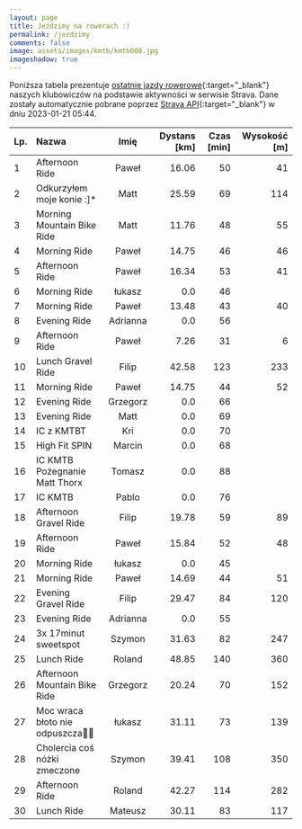 ```yaml
---
layout: page
title: Jeździmy na rowerach :)
permalink: /jezdzimy
comments: false
image: assets/images/kmtb/kmtb008.jpg
imageshadow: true
---
```


Poniższa tabela prezentuje [ostatnie jazdy rowerowe](https://www.strava.com/clubs/336381){:target="_blank"} naszych klubowiczów na podstawie aktywności w serwisie Strava. Dane zostały automatycznie pobrane poprzez [Strava API](https://developers.strava.com/docs/reference/#api-Clubs-getClubActivitiesById){:target="_blank"} w dniu 2023-01-21 05:44.

Lp. | Nazwa | Imię | Dystans [km] | Czas [min] | Wysokość [m]
:--- | :--- | :---: | ---: | ---: | ---:
1|Afternoon Ride|Paweł|16.06|50|41
2|Odkurzyłem moje konie :]*|Matt|25.59|69|114
3|Morning Mountain Bike Ride|Matt|11.76|48|55
4|Morning Ride|Paweł|14.75|46|46
5|Afternoon Ride|Paweł|16.34|53|41
6|Morning Ride|łukasz|0.0|46|
7|Morning Ride|Paweł|13.48|43|40
8|Evening Ride|Adrianna|0.0|56|
9|Afternoon Ride|Paweł|7.26|31|6
10|Lunch Gravel Ride|Filip|42.58|123|233
11|Morning Ride|Paweł|14.75|44|52
12|Evening Ride|Grzegorz|0.0|66|
13|Evening Ride|Matt|0.0|69|
14|IC z KMTBT|Kri|0.0|70|
15|High Fit SPIN|Marcin|0.0|68|
16|IC KMTB Pożegnanie Matt Thorx|Tomasz|0.0|88|
17|IC KMTB|Pablo|0.0|76|
18|Afternoon Gravel Ride|Filip|19.78|59|89
19|Afternoon Ride|Paweł|15.84|52|48
20|Morning Ride|łukasz|0.0|45|
21|Morning Ride|Paweł|14.69|44|51
22|Evening Gravel Ride|Filip|29.47|84|120
23|Evening Ride|Adrianna|0.0|55|
24|3x 17minut sweetspot|Szymon|31.63|82|247
25|Lunch Ride|Roland|48.85|140|360
26|Afternoon Mountain Bike Ride|Grzegorz|20.24|70|152
27|Moc wraca błoto nie odpuszcza🚵‍♀️|łukasz|31.11|73|139
28|Cholercia coś nóżki zmeczone|Szymon|39.41|108|350
29|Afternoon Ride|Roland|42.27|114|282
30|Lunch Ride|Mateusz|30.11|83|117
